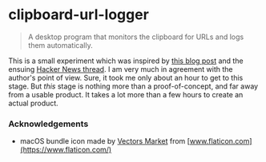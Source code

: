 # clipboard-url-logger
> A desktop program that monitors the clipboard for URLs and logs them automatically.

This is a small experiment which was inspired by [this blog post](https://web.eecs.utk.edu/~azh/blog/thisprojectwillonlytake.html) and the ensuing [Hacker News thread](https://news.ycombinator.com/item?id=29161194).
I am very much in agreement with the author's point of view. Sure, it took me only about an hour to get to this stage. But _this_ stage is nothing more than a proof-of-concept, and far away from a usable product. It takes a lot more than a few hours to create an actual product.

### Acknowledgements

- macOS bundle icon made by [Vectors Market](https://www.flaticon.com/authors/vectors-market) from [www.flaticon.com](https://www.flaticon.com/)
